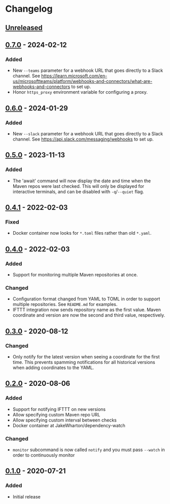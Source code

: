 # Changelog

## [Unreleased]


## [0.7.0] - 2024-02-12

### Added

 - New `--teams` parameter for a webhook URL that goes directly to a Slack channel. See https://learn.microsoft.com/en-us/microsoftteams/platform/webhooks-and-connectors/what-are-webhooks-and-connectors to set up.
 - Honor `https_proxy` environment variable for configuring a proxy.


## [0.6.0] - 2024-01-29

### Added

 - New `--slack` parameter for a webhook URL that goes directly to a Slack channel. See https://api.slack.com/messaging/webhooks to set up.


## [0.5.0] - 2023-11-13

### Added

 - The 'await' command will now display the date and time when the Maven repos were last checked. This
   will only be displayed for interactive terminals, and can be disabled with `-q`/`--quiet` flag.


## [0.4.1] - 2022-02-03

### Fixed

 - Docker container now looks for `*.toml` files rather than old `*.yaml`.


## [0.4.0] - 2022-02-03

### Added

 - Support for monitoring multiple Maven repositories at once.

### Changed

 - Configuration format changed from YAML to TOML in order to support multiple repositories. See
   `README.md` for examples.
 - IFTTT integration now sends repository name as the first value. Maven coordinate and version
   are now the second and third value, respectively.


## [0.3.0] - 2020-08-12

### Changed

 - Only notify for the latest version when seeing a coordinate for the first time. This prevents
   spamming notifications for all historical versions when adding coordinates to the YAML.


## [0.2.0] - 2020-08-06

### Added

 - Support for notifying IFTTT on new versions
 - Allow specifying custom Maven repo URL
 - Allow specifying custom interval between checks
 - Docker container at JakeWharton/dependency-watch

### Changed

 - `monitor` subcommand is now called `notify` and you must pass `--watch` in order to continuously monitor


## [0.1.0] - 2020-07-21

### Added

 - Initial release


[Unreleased]: https://github.com/JakeWharton/dependency-watch/compare/0.7.0...HEAD
[0.7.0]: https://github.com/JakeWharton/dependency-watch/releases/tag/0.7.0
[0.6.0]: https://github.com/JakeWharton/dependency-watch/releases/tag/0.6.0
[0.5.0]: https://github.com/JakeWharton/dependency-watch/releases/tag/0.5.0
[0.4.1]: https://github.com/JakeWharton/dependency-watch/releases/tag/0.4.1
[0.4.0]: https://github.com/JakeWharton/dependency-watch/releases/tag/0.4.0
[0.3.0]: https://github.com/JakeWharton/dependency-watch/releases/tag/0.3.0
[0.2.0]: https://github.com/JakeWharton/dependency-watch/releases/tag/0.2.0
[0.1.0]: https://github.com/JakeWharton/dependency-watch/releases/tag/0.1.0
